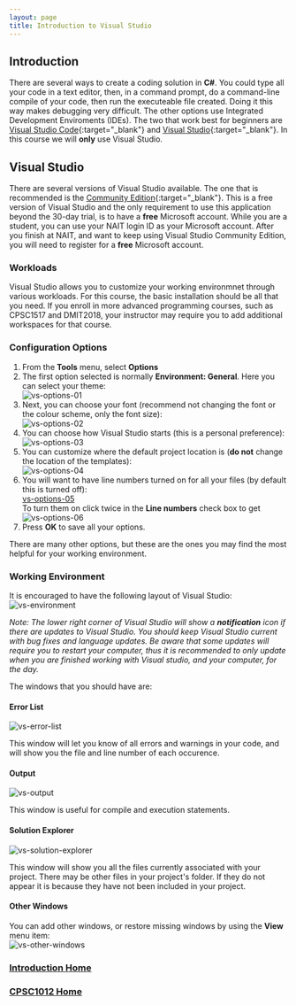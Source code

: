 ```yaml
---
layout: page
title: Introduction to Visual Studio
---
```


## Introduction
There are several ways to create a coding solution in **C#**. You could type all your code in a text editor, then, in a command prompt, do a command-line compile of your code, then run the executeable file created. Doing it this way makes debugging very difficult. The other options use Integrated Development Enviroments (IDEs). The two that work best for beginners are [Visual Studio Code](https://code.visualstudio.com/){:target="_blank"} and [Visual Studio](https://visualstudio.microsoft.com/){:target="_blank"}. In this course we will **only** use Visual Studio.

## Visual Studio
There are several versions of Visual Studio available. The one that is recommended is the [Community Edition](https://visualstudio.microsoft.com/thank-you-downloading-visual-studio/?sku=Community&rel=16){:target="_blank"}. This is a free version of Visual Studio and the only requirement to use this application beyond the 30-day trial, is to have a **free** Microsoft account. While you are a student, you can use your NAIT login ID as your Microsoft account. After you finish at NAIT, and want to keep using Visual Studio Community Edition, you will need to register for a **free** Microsoft account.

### Workloads
Visual Studio allows you to customize your working environmnet through various workloads. For this course, the basic installation should be all that you need. If you enroll in more advanced programming courses, such as CPSC1517 and DMIT2018, your instructor may require you to add additional workspaces for that course.

### Configuration Options
1. From the **Tools** menu, select **Options**
2. The first option selected is normally **Environment: General**. Here you can select your theme:<br>![vs-options-01](files/vs-options-01.jpg)
3. Next, you can choose your font (recommend not changing the font or the colour scheme, only the font size):<br>![vs-options-02](files/vs-options-02.jpg)
4. You can choose how Visual Studio starts (this is a personal preference):<br>![vs-options-03](files/vs-options-03.jpg)
5. You can customize where the default project location is (**do not** change the location of the templates):<br>![vs-options-04](files/vs-options-04.jpg)
6. You will want to have line numbers turned on for all your files (by default this is turned off):<br>[vs-options-05](files/vs-options-05.jpg)<br>To turn them on click twice in the **Line numbers** check box to get ![vs-options-06](files/vs-options-06.jpg)
7. Press **OK** to save all your options.

There are many other options, but these are the ones you may find the most helpful for your working environment.

### Working Environment
It is encouraged to have the following layout of Visual Studio:<br>
![vs-environment](files/vs-environment.jpg)

_Note: The lower right corner of Visual Studio will show a **notification** icon if there are updates to Visual Studio. You should keep Visual Studio current with bug fixes and language updates. Be aware that some updates will require you to restart your computer, thus it is recommended to only update when you are finished working with Visual studio, and your computer, for the day._

The windows that you should have are:
#### Error List
![vs-error-list](files/vs-error-list.jpg)

This window will let you know of all errors and warnings in your code, and will show you the file and line number of each occurence.

#### Output
![vs-output](files/vs-output.jpg)

This window is useful for compile and execution statements.

#### Solution Explorer
![vs-solution-explorer](files/vs-solution-explorer.jpg)

This window will show you all the files currently associated with your project. There may be other files in your project's folder. If they do not appear it is because they have not been included in your project.

#### Other Windows
You can add other windows, or restore missing windows by using the **View** menu item:<br>![vs-other-windows](files/vs-other-windows.jpg)

### [Introduction Home](01-intro-to-programming.md)
### [CPSC1012 Home](../)
